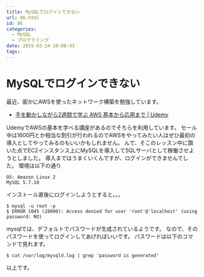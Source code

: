 ```yaml
---
title: MySQLでログインできない
url: 86.html
id: 86
categories:
  - MySQL
  - プログラミング
date: 2019-03-24 10:08:43
tags:
---
```


MySQLでログインできない
==============

最近、密かにAWSを使ったネットワーク構築を勉強しています。

*   [手を動かしながら2週間で学ぶ AWS 基本から応用まで | Udemy](https://www.udemy.com/aws-14days/)

UdemyでAWSの基本を学べる講座があるのでそちらを利用しています。 セール中は1600円とか相当な割引が行われるのでAWSをやってみたい人はぜひ最初の導入としてやってみるのもいいかもしれません。 んで、そこのレッスン中に躓いた点でEC2インスタンス上にMySQLを導入してSQLサーバとして稼働させようとしました。 導入まではうまくいくんですが、ログインができませんでした。 環境は以下の通り

    OS: Amazon Linux 2
    MySQL 5.7.10
    

インストール直後にログインしようとすると。。。

    $ mysql -u root -p
    $ ERROR 1045 (28000): Access denied for user 'root'@'localhost' (using password: NO)
    

mysqlでは、デフォルトでパスワードが生成されているようです。 なので、そのパスワードを使ってログインしてあげればいいです。 パスワードは以下のコマンドで見れます。

    $ cat /var/log/mysqld.log | grep 'password is generated'
    

以上です。